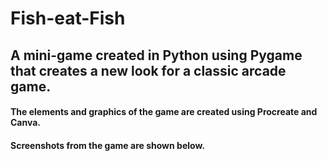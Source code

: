 # Fish-eat-Fish
## A mini-game created in Python using Pygame that creates a new look for a classic arcade game. 
#### The elements and graphics of the game are created using Procreate and Canva.
#### Screenshots from the game are shown below. 
